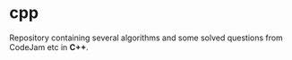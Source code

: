 # cpp

Repository containing several algorithms and some solved questions from CodeJam etc in **C++**.
